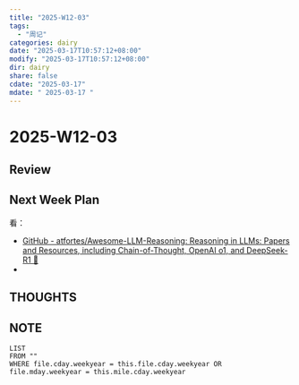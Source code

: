 ```yaml
---
title: "2025-W12-03"
tags:
  - "周记"
categories: dairy
date: "2025-03-17T10:57:12+08:00"
modify: "2025-03-17T10:57:12+08:00"
dir: dairy
share: false
cdate: "2025-03-17"
mdate: " 2025-03-17 "
---
```


# 2025-W12-03

## Review

## Next Week Plan
看：
- [GitHub - atfortes/Awesome-LLM-Reasoning: Reasoning in LLMs: Papers and Resources, including Chain-of-Thought, OpenAI o1, and DeepSeek-R1 🍓](https://github.com/atfortes/Awesome-LLM-Reasoning)
- 
## THOUGHTS

##  NOTE

```dataview
LIST
FROM ""
WHERE file.cday.weekyear = this.file.cday.weekyear OR file.mday.weekyear = this.mile.cday.weekyear
```